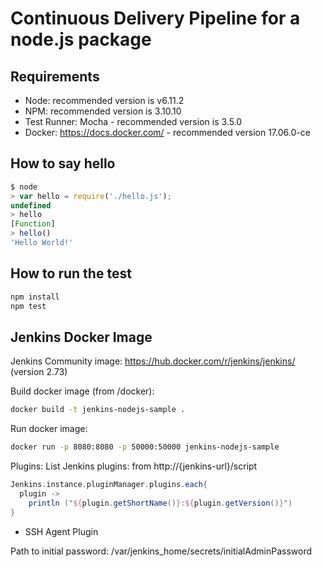 # Continuous Delivery Pipeline for a node.js package

## Requirements

* Node: recommended version is v6.11.2
* NPM: recommended version is 3.10.10
* Test Runner: Mocha - recommended version is 3.5.0
* Docker: https://docs.docker.com/ - recommended version 17.06.0-ce

## How to say hello

```javascript
$ node
> var hello = require('./hello.js');
undefined
> hello
[Function]
> hello()
'Hello World!'
```

## How to run the test

```javascript
npm install
npm test
```

## Jenkins Docker Image

Jenkins Community image: https://hub.docker.com/r/jenkins/jenkins/ (version 2.73)

Build docker image (from /docker):

```bash
docker build -t jenkins-nodejs-sample .
```

Run docker image:

```bash
docker run -p 8080:8080 -p 50000:50000 jenkins-nodejs-sample
```

Plugins:
List Jenkins plugins: from http://{jenkins-url}/script

```groovy
Jenkins.instance.pluginManager.plugins.each{
  plugin ->
    println ("${plugin.getShortName()}:${plugin.getVersion()}")
}
```

* SSH Agent Plugin

Path to initial password: /var/jenkins_home/secrets/initialAdminPassword
